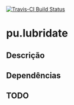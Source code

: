 [![Travis-CI Build
Status](https://travis-ci.org/curso-r/pu.lubridate.svg?branch=master)](https://travis-ci.org/curso-r/pu.lubridate)

pu.lubridate
============

Descrição
---------

Dependências
------------

TODO
----
